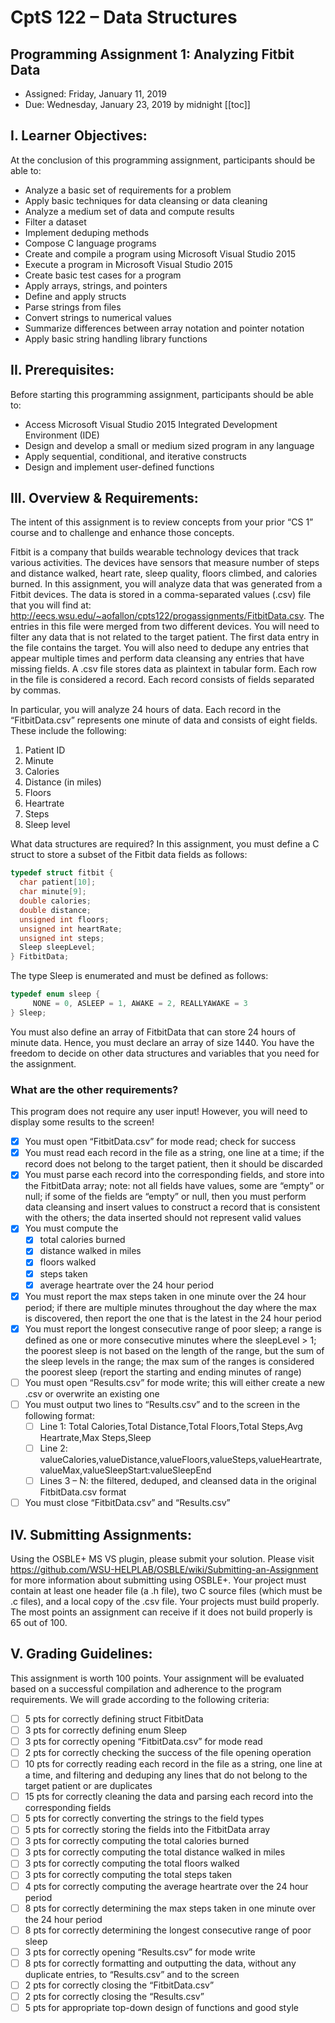 # CptS 122 – Data Structures
## Programming Assignment 1: Analyzing Fitbit Data
- Assigned: Friday, January 11, 2019
- Due: Wednesday, January 23, 2019 by midnight
[[toc]]

## I. Learner Objectives:
At the conclusion of this programming assignment, participants should be able to:
- Analyze a basic set of requirements for a problem
- Apply basic techniques for data cleansing or data cleaning
- Analyze a medium set of data and compute results
- Filter a dataset
- Implement deduping methods
- Compose C language programs
- Create and compile a program using Microsoft Visual Studio 2015
- Execute a program in Microsoft Visual Studio 2015
- Create basic test cases for a program
- Apply arrays, strings, and pointers
- Define and apply structs
- Parse strings from files
- Convert strings to numerical values
- Summarize differences between array notation and pointer notation
- Apply basic string handling library functions

## II. Prerequisites:
Before starting this programming assignment, participants should be able to:
- Access Microsoft Visual Studio 2015 Integrated Development Environment (IDE)
- Design and develop a small or medium sized program in any language
- Apply sequential, conditional, and iterative constructs
- Design and implement user-defined functions

## III. Overview & Requirements:
The intent of this assignment is to review concepts from your prior “CS 1” course and to challenge and enhance those concepts.

Fitbit is a company that builds wearable technology devices that track various activities. The devices have sensors that measure number of steps and distance walked, heart rate, sleep quality, floors climbed, and calories burned. In this assignment, you will analyze data that was generated from a Fitbit devices. The data is stored in a comma-separated values (.csv) file that you will find at: http://eecs.wsu.edu/~aofallon/cpts122/progassignments/FitbitData.csv. The entries in this file were merged from two different devices. You will need to filter any data that is not related to the target patient. The first data entry in the file contains the target. You will also need to dedupe any entries that appear multiple times and perform data cleansing any entries that have missing fields. A .csv file stores data as plaintext in tabular form. Each row in the file is considered a record. Each record consists of fields separated by commas.

In particular, you will analyze 24 hours of data. Each record in the “FitbitData.csv” represents one minute of data and consists of eight fields. These include the following:

1.    Patient ID
2.    Minute
3.    Calories
4.    Distance (in miles)
5.    Floors
6.    Heartrate
7.    Steps
8.    Sleep level

What data structures are required?
In this assignment, you must define a C struct to store a subset of the Fitbit data fields as follows:

```c
typedef struct fitbit {
  char patient[10];
  char minute[9];
  double calories;
  double distance;
  unsigned int floors;
  unsigned int heartRate;
  unsigned int steps;
  Sleep sleepLevel;
} FitbitData;
```

The type Sleep is enumerated and must be defined as follows:
```c
typedef enum sleep {
     NONE = 0, ASLEEP = 1, AWAKE = 2, REALLYAWAKE = 3
} Sleep;
```

You must also define an array of FitbitData that can store 24 hours of minute data. Hence, you must declare an array of size 1440. You have the freedom to decide on other data structures and variables that you need for the assignment.

### What are the other requirements?

This program does not require any user input! However, you will need to display some results to the screen!
- [x] You must open “FitbitData.csv” for mode read; check for success
- [x] You must read each record in the file as a string, one line at a time; if the record does not belong to the target patient, then it should be discarded
- [x] You must parse each record into the corresponding fields, and store into the FitbitData array; note: not all fields have values, some are “empty” or null; if some of the fields are “empty” or null, then you must perform data cleansing and insert values to construct a record that is consistent with the others; the data inserted should not represent valid values
- [x] You must compute the
  - [x]  total calories burned
  - [x]  distance walked in miles
  - [x]  floors walked
  - [x]  steps taken
  - [x]  average heartrate over the 24 hour period
- [x] You must report the max steps taken in one minute over the 24 hour period; if there are multiple minutes throughout the day where the max is discovered, then report the one that is the latest in the 24 hour period
- [x] You must report the longest consecutive range of poor sleep; a range is defined as one or more consecutive minutes where the sleepLevel > 1; the poorest sleep is not based on the length of the range, but the sum of the sleep levels in the range; the max sum of the ranges is considered the poorest sleep (report the starting and ending minutes of range)
- [ ] You must open “Results.csv” for mode write; this will either create a new .csv or overwrite an existing one
- [ ] You must output two lines to “Results.csv” and to the screen in the following format:
  - [ ]  Line 1: Total Calories,Total Distance,Total Floors,Total Steps,Avg Heartrate,Max Steps,Sleep
  - [ ]  Line 2: valueCalories,valueDistance,valueFloors,valueSteps,valueHeartrate,valueMax,valueSleepStart:valueSleepEnd
  - [ ]  Lines 3 – N: the filtered, deduped, and cleansed data in the original FitbitData.csv format

- [ ] You must close “FitbitData.csv” and “Results.csv”

## IV. Submitting Assignments:
Using the OSBLE+ MS VS plugin, please submit your solution. Please visit https://github.com/WSU-HELPLAB/OSBLE/wiki/Submitting-an-Assignment for more information about submitting using OSBLE+.
Your project must contain at least one header file (a .h file), two C source files (which must be .c files), and a local copy of the .csv file.
Your projects must build properly. The most points an assignment can receive if it does not build properly is 65 out of 100.


## V. Grading Guidelines:

This assignment is worth 100 points. Your assignment will be evaluated based on a successful compilation and adherence to the program requirements. We will grade according to the following criteria:


- [ ] 5 pts for correctly defining struct FitbitData
- [ ] 3 pts for correctly defining enum Sleep
- [ ] 3 pts for correctly opening “FitbitData.csv” for mode read
- [ ] 2 pts for correctly checking the success of the file opening operation
- [ ] 10 pts for correctly reading each record in the file as a string, one line at a time, and filtering and deduping any lines that do not belong to the target patient or are duplicates
- [ ] 15 pts for correctly cleaning the data and parsing each record into the corresponding fields
- [ ] 5 pts for correctly converting the strings to the field types
- [ ] 5 pts for correctly storing the fields into the FitbitData array
- [ ] 3 pts for correctly computing the total calories burned
- [ ] 3 pts for correctly computing the total distance walked in miles
- [ ] 3 pts for correctly computing the total floors walked
- [ ] 3 pts for correctly computing the total steps taken
- [ ] 4 pts for correctly computing the average heartrate over the 24 hour period
- [ ] 8 pts for correctly determining the max steps taken in one minute over the 24 hour period
- [ ] 8 pts for correctly determining the longest consecutive range of poor sleep
- [ ] 3 pts for correctly opening “Results.csv” for mode write
- [ ] 8 pts for correctly formatting and outputting the data, without any duplicate entries, to “Results.csv” and to the screen
- [ ] 2 pts for correctly closing the “FitbitData.csv”
- [ ] 2 pts for correctly closing the “Results.csv”
- [ ] 5 pts for appropriate top-down design of functions and good style
